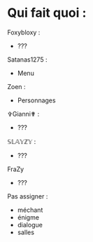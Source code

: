 # Qui fait quoi :
Foxybloxy :
- ???
  
Satanas1275 :
- Menu

Zoen :
- Personnages

✞Gianni✟ :
- ???

𝕊𝕃𝔸𝕐ℤ𝕐 :
- ???

FraZy
- ???

Pas assigner :
- méchant
- énigme
- dialogue
- salles
